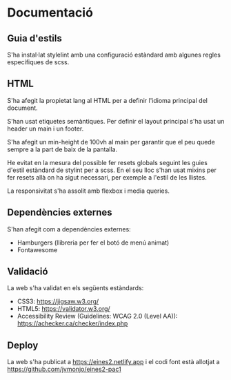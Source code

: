 # Documentació

## Guia d'estils
S'ha instal·lat stylelint amb una configuració estàndard amb algunes regles específiques de scss.

## HTML
S'ha afegit la propietat lang al HTML per a definir l'idioma principal del document.

S'han usat etiquetes semàntiques. Per definir el layout principal s'ha usat un header un main i un footer.

S'ha afegit un min-height de 100vh al main per garantir que el peu quede sempre a la part de baix de la pantalla.

He evitat en la mesura del possible fer resets globals seguint les guies d'estil estàndard de stylint per a scss. En el seu lloc s'han usat mixins per fer resets allà on ha sigut necessari, per exemple a l'estil de les llistes.

La responsivitat s'ha assolit amb flexbox i media queries.

## Dependències externes

S'han afegit com a dependències externes:

- Hamburgers (llibreria per fer el botó de menú animat)
- Fontawesome

## Validació
La web s'ha validat en els següents estàndards:
- CSS3: https://jigsaw.w3.org/
- HTML5: https://validator.w3.org/
- Accessibility Review (Guidelines: WCAG 2.0 (Level AA)): https://achecker.ca/checker/index.php

## Deploy
La web s'ha publicat a https://eines2.netlify.app i el codi font està allotjat a https://github.com/jvmonjo/eines2-pac1
